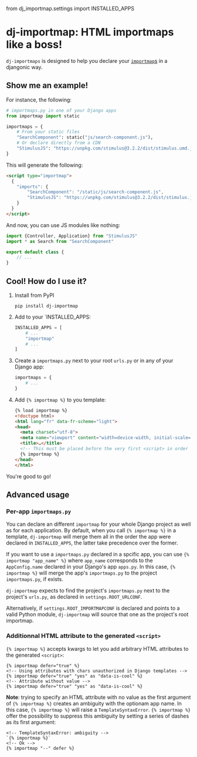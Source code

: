 from dj_importmap.settings import INSTALLED_APPS

# dj-importmap: HTML importmaps like a boss!

`dj-importmaps` is designed to help you declare your [`importmap`s](https://developer.mozilla.org/fr/docs/Web/HTML/Element/script/type/importmap)
in a djangonic way.

## Show me an example!

For instance, the following:

```python
# importmaps.py in one of your Django apps
from importmap import static

importmaps = {
    # From your static files
    "SearchComponent": static("js/search-component.js"),
    # Or declare directly from a CDN
    "StimulusJS": "https://unpkg.com/stimulus@3.2.2/dist/stimulus.umd.js"
}
```

This will generate the following:

```html
<script type="importmap">
  {
    "imports": {
        "SearchComponent": "/static/js/search-component.js",
        "StimulusJS": "https://unpkg.com/stimulus@3.2.2/dist/stimulus.js"
    }
  }
</script>

```

And now, you can use JS modules like nothing:

```js
import {Controller, Application} from "StimulusJS"
import * as Search from "SearchComponent"

export default class {
    // ...
}
```

## Cool! How do I use it?

1. Install from PyPI
    ```shell
    pip install dj-importmap
    ```

2. Add to your `INSTALLED_APPS:
    ```python
    INSTALLED_APPS = [
        # ...
        "importmap"
        # ...
    ]
    ```

3. Create a `importmaps.py` next to your root `urls.py` or in any of your Django app:
    ```python
    importmaps = {
        # ...
    }
    ```

4. Add `{% importmap %}` to you template:
    ```html
    {% load importmap %}
    <!doctype html>
    <html lang="fr" data-fr-scheme="light">
    <head>
      <meta charset="utf-8">
      <meta name="viewport" content="width=device-width, initial-scale=1">
      <title>…</title>
      <!-- This must be placed before the very first <script> in order to work -->
      {% importmap %}
    </head>
    </html>
    ```
You're good to go!

## Advanced usage

### Per-app `importmaps.py`

You can declare an different `importmap` for your whole Django project as well as for each application. By default,
when you call `{% importmap %}` in a template, `dj-importmap` will merge them all in the order the app were declared in
`INSTALLED_APPS`, the latter take precedence over the former.

If you want to use a `importmaps.py` declared in a spcific app, you can use `{% importmap "app_name" %}` where
`app_name` corresponds to the `AppConfig.name` declared in your Django's app `apps.py`. In this case, `{% importmap %}`
will merge the app's `importmaps.py` to the project `importmaps.py`, if exists.

`dj-importmap` expects to find the project's `importmaps.py` next to the project's `urls.py`, as declared in
`settings.ROOT_URLCONF`.

Alternatively, if `settings.ROOT_IMPORTMAPCONF` is declared and points to a valid Python module, `dj-importmap` will
source that one as the project's root importmap.

### Additionnal HTML attribute to the generated `<script>`

`{% importmap %}` accepts kwargs to let you add arbitrary HTML attributes to the generated `<script>`:

```django
{% importmap defer="true" %}
<!-- Using attributes with chars unauthorized in Django templates -->
{% importmap defer="true" "yes" as "data-is-cool" %}
<!-- Attribute without value -->
{% importmap defer="true" "yes" as "data-is-cool" %}
```

**Note**: trying to specify an HTML attribute with no value as the first argument of `{% importmap %}` creates an
ambiguity with the optionam app name. In this case, `{% importmap %}` will raise a `TemplateSyntaxError`.
`{% importmap %}` offer the possibility to suppress this ambiguity by setting a series of dashes as its first
argument:

```django
<!-- TemplateSyntaxError: ambiguity -->
`{% importmap %}`
<!-- Ok -->
{% importmap "--" defer %}
```
